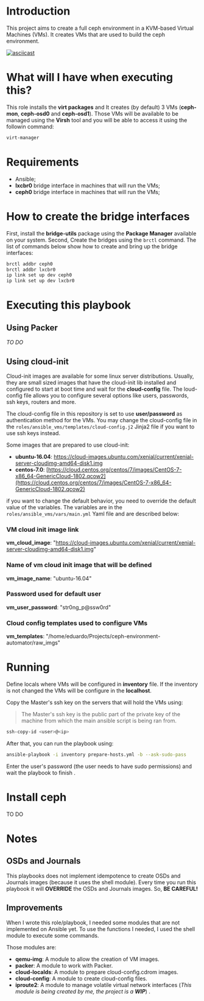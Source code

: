 # Introduction

This project aims to create a full ceph environment in a KVM-based Virtual Machines (VMs). It creates VMs that are used to build the ceph environment.

[![asciicast](https://asciinema.org/a/182339.png)](https://asciinema.org/a/182339)


# What will I have when executing this?

This role installs the **virt packages** and It creates (by default) 3 VMs (**ceph-mon**, **ceph-osd0** and **ceph-osd1**). Those VMs will be available to be managed using the **Virsh** tool and you will be able to access it using the followin command:

```bash
virt-manager
```

# Requirements

- Ansible;
- **lxcbr0** bridge interface in machines that will run the VMs;
- **ceph0** bridge interface in machines that will run the VMs;

# How to create the bridge interfaces

First, install the **bridge-utils** package using the **Package Manager** available on your system.
Second, Create the bridges using the `brctl` command. The list of commands below show how to create and bring up the bridge interfaces:

```bash
brctl addbr ceph0
brctl addbr lxcbr0
ip link set up dev ceph0
ip link set up dev lxcbr0
```

# Executing this playbook
## Using Packer

*TO DO*

## Using cloud-init

Cloud-init images are available for some linux server distributions. Usually, they are small sized images that have the cloud-init lib installed and configured to start at boot time and wait for the **cloud-config** file. The loud-config file allows you to configure several options like users, passwords, ssh keys, routers and more.

The cloud-config file in this repository is set to use **user/password** as authentication method for the VMs. You may change the cloud-config file in the `roles/ansible_vms/templates/cloud-config.j2` Jinja2 file if you want to use ssh keys instead.

Some images that are prepared to use cloud-init:
- **ubuntu-16.04**: [https://cloud-images.ubuntu.com/xenial/current/xenial-server-cloudimg-amd64-disk1.img
](https://cloud-images.ubuntu.com/xenial/current/xenial-server-cloudimg-amd64-disk1.img)
- **centos-7.0**: [https://cloud.centos.org/centos/7/images/CentOS-7-x86_64-GenericCloud-1802.qcow2](https://cloud.centos.org/centos/7/images/CentOS-7-x86_64-GenericCloud-1802.qcow2)

if you want to change the default behavior, you need to override the default value of the variables. The variables are in the `roles/ansible_vms/vars/main.yml` Yaml file and are described below:

### VM cloud init image link
**vm_cloud_image**: "https://cloud-images.ubuntu.com/xenial/current/xenial-server-cloudimg-amd64-disk1.img"

### Name of vm cloud init image that will be defined
**vm_image_name**: "ubuntu-16.04"

### Password used for default user
**vm_user_password**: "str0ng_p@ssw0rd"

### Cloud config templates used to configure VMs
**vm_templates**: "/home/eduardo/Projects/ceph-environment-automator/raw_imgs"

# Running

Define locals where VMs will be configured in **inventory** file. If the inventory is not changed the VMs will be configure in the **localhost**.

Copy the Master's ssh key on the servers that will hold the VMs using:

> The Master's ssh key is the public part of the private key of the machine from which the main ansible script is being ran from.

```bash
ssh-copy-id <user>@<ip>
```

After that, you can run the playbook using:

```bash
ansible-playbook -i inventory prepare-hosts.yml -b --ask-sudo-pass
```

Enter the user's password (the user needs to have sudo permissions) and wait the playbook to finish
.

# Install ceph

TO DO

# Notes

## OSDs and Journals

This playbooks does not implement idempotence to create OSDs and Journals images (because it uses the shell module). Every time you run this playbook it will **OVERRIDE** the OSDs and Journals images. So, **BE CAREFUL!**

## Improvements

When I wrote this role/playbook, I needed some modules that are not implemented on Ansible yet. To use the functions I needed, I used the shell module to execute some commands.

Those modules are:
- **qemu-img**: A module to allow the creation of VM images.
- **packer**: A module to work with Packer.
- **cloud-localds**: A module to prepare cloud-config.cdrom images.
- **cloud-config**: A module to create cloud-config files.
- **iproute2**: A module to manage volatile virtual network interfaces (*This module is being created by me, the project is a **WIP***)
.
